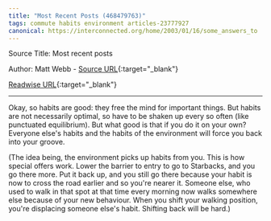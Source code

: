 ```yaml
---
title: "Most Recent Posts (468479763)"
tags: commute habits environment articles-23777927
canonical: https://interconnected.org/home/2003/01/16/some_answers_to
---
```


Source Title: Most recent posts

Author: Matt Webb - [Source URL](https://interconnected.org/home/2003/01/16/some_answers_to){:target="_blank"}

[Readwise URL](https://readwise.io/open/468479763){:target="_blank"}

---

Okay, so habits are good: they free the mind for important things. But habits are not necessarily optimal, so have to be shaken up every so often (like punctuated equilibrium). But what good is that if you do it on your own? Everyone else's habits and the habits of the environment will force you back into your groove.

(The idea being, the environment picks up habits from you. This is how special offers work. Lower the barrier to entry to go to Starbacks, and you go there more. Put it back up, and you still go there because your habit is now to cross the road earlier and so you're nearer it. Someone else, who used to walk in that spot at that time every morning now walks somewhere else because of your new behaviour. When you shift your walking position, you're displacing someone else's habit. Shifting back will be hard.)
